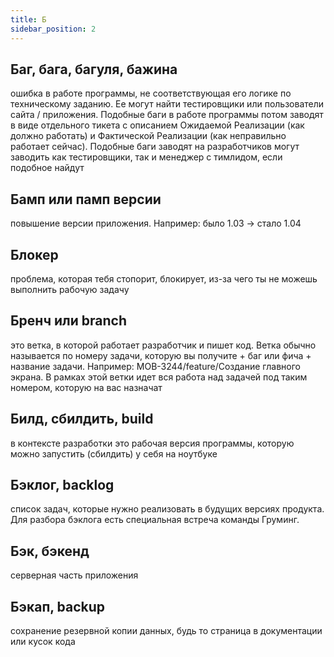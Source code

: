 ```yaml
---
title: Б
sidebar_position: 2
---
```


## Баг, бага, багуля, бажина 
ошибка в работе программы, не соответствующая его логике по техническому заданию. Ее могут найти тестировщики или пользователи сайта / приложения. Подобные баги в работе программы потом заводят в виде отдельного тикета с описанием Ожидаемой Реализации (как должно работать) и Фактической Реализации (как неправильно работает сейчас). Подобные баги заводят на разработчиков могут заводить как тестировщики, так и менеджер с тимлидом, если подобное найдут

## Бамп или памп версии 
повышение версии приложения. Например: было 1.03 → стало 1.04

## Блокер
проблема, которая тебя стопорит, блокирует, из-за чего ты не можешь выполнить рабочую задачу

## Бренч или branch
это ветка, в которой работает разработчик и пишет код. Ветка обычно называется по номеру задачи, которую вы получите + баг или фича + название задачи. Например: MOB-3244/feature/Создание главного экрана. В рамках этой ветки идет вся работа над задачей под таким номером, которую на вас назначат

## Билд, сбилдить, build
в контексте разработки это рабочая версия программы, которую можно запустить (сбилдить) у себя на ноутбуке

## Бэклог, backlog
список задач, которые нужно реализовать в будущих версиях продукта. Для разбора бэклога есть специальная встреча команды Груминг.

## Бэк, бэкенд
серверная часть приложения

## Бэкап, backup
сохранение резервной копии данных, будь то страница в документации или кусок кода
